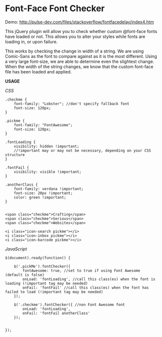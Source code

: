 Font-Face Font Checker
======================

Demo: http://pulse-dev.com/files/stackoverflow/fontfacedelay/index4.htm

This jQuery plugin will allow you to check whether custom @font-face fonts have loaded or not. This allows you to alter your styles while fonts are loading in, or upon failure.

This works by checking the change in width of a string. We are using Comic-Sans as the font to compare against as it is the most different. Using a very large font-size, we are able to determine even the slightest change. When the width of the string changes, we know that the custom font-face file has been loaded and applied.

**USAGE**

*CSS*

	.checkme {
		font-family: "Lobster"; //don't specify fallback font
		font-size: 120px;
	}

	.pickme {
		font-family: "FontAwesome";
		font-size: 120px;
	}

	.fontLoading {
		visibility: hidden !important; 
		//!important may or may not be necessary, depending on your CSS structure 
	}

	.fontFail {
		visibility: visible !important;
	}

	.anotherClass {
		font-family: verdana !important;
		font-size: 20px !important;
		color: green !important;
	}


	<span class="checkme">Crafting</span>
	<span class="checkme">Serious</span>
	<span class="checkme">Websites</span>

	<i class="icon-search pickme"></i>
	<i class="icon-inbox pickme"></i>
	<i class="icon-barcode pickme"></i>
	
*JavaScript*
	
	$(document).ready(function() {

		$('.pickMe').fontChecker({
			fontAwesome: true, //set to true if using Font Awesome (default is false)
			onLoad: 'fontLoading', //call this class(es) when the font is loading (!important tag may be needed)
			onFail: 'fontFail' //call this class(es) when the font has failed to load (!important tag may be needed)
		});

		$('.checkme').fontChecker({ //non Font Awesome font
			onLoad: 'fontLoading',
			onFail: 'fontFail anotherClass'
		});


	});